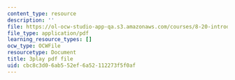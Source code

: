 ```yaml
---
content_type: resource
description: ''
file: https://ol-ocw-studio-app-qa.s3.amazonaws.com/courses/8-20-introduction-to-special-relativity-january-iap-2021/cbc8c3d06ab552ef6a52112273f5f0af_f08-SYyjMp0.pdf
file_type: application/pdf
learning_resource_types: []
ocw_type: OCWFile
resourcetype: Document
title: 3play pdf file
uid: cbc8c3d0-6ab5-52ef-6a52-112273f5f0af
---
```

